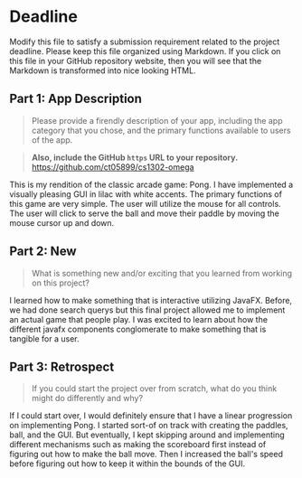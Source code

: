 # Deadline

Modify this file to satisfy a submission requirement related to the project
deadline. Please keep this file organized using Markdown. If you click on
this file in your GitHub repository website, then you will see that the
Markdown is transformed into nice looking HTML.

## Part 1: App Description

> Please provide a firendly description of your app, including the app
> category that you chose, and the primary functions available to users
> of the app.

> **Also, include the GitHub `https` URL to your repository.**
    https://github.com/ct05899/cs1302-omega

This is my rendition of the classic arcade game: Pong. I have implemented a visually pleasing
GUI in lilac with white accents. The primary functions of this game are very simple. The user
will utilize the mouse for all controls. The user will click to serve the ball and move their
paddle by moving the mouse cursor up and down.

## Part 2: New

> What is something new and/or exciting that you learned from working
> on this project?

I learned how to make something that is interactive utilizing JavaFX. Before, we had done
search querys but this final project allowed me to implement an actual game that people
play. I was excited to learn about how the different javafx components conglomerate
to make something that is tangible for a user.

## Part 3: Retrospect

> If you could start the project over from scratch, what do
> you think might do differently and why?

If I could start over, I would definitely ensure that I have a linear progression on
implementing Pong. I started sort-of on track with creating the paddles, ball, and the GUI.
But eventually, I kept skipping around and implementing different mechanisms such as making
the scoreboard first instead of figuring out how to make the ball move. Then I increased the
ball's speed before figuring out how to keep it within the bounds of the GUI.
